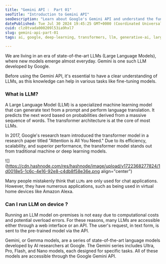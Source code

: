 ```yaml
---
title: "Gemini API :  Part 01"
seoTitle: "Introduction to Gemini API"
seoDescription: "Learn about Google's Gemini API and understand the fundamentals of Large Language Models (LLMs) and their applications"
datePublished: Tue Jul 30 2024 19:45:25 GMT+0000 (Coordinated Universal Time)
cuid: clz8tvada000209l53ia9hxl7
slug: gemini-api-part-01
tags: ai, google, deep-learning, transformers, llm, generative-ai, large-language-models, sajjadrahman, gemini

---
```


We are living in an era of state-of-the-art LLMs (Large Language Models), where new models emerge almost everyday. Gemini is one such LLM developed by Google.

Before using the Gemini API, it's essential to have a clear understanding of LLMs, as this knowledge can help in various tasks like fine-tuning models.

### What is LLM?

A Large Language Model (LLM) is a specialized machine learning model that can generate text from a prompt and perform language translation. It predicts the next word based on probabilities derived from a massive sequence of words. The transformer architecture is at the core of most LLMs.

In 2017, Google's research team introduced the transformer model in a research paper titled "Attention is All You Need." Due to its efficiency, scalability, and superior performance, the transformer model stands out from traditional machine or deep learning models.

![](https://cdn.hashnode.com/res/hashnode/image/upload/v1722368277824/1d0018e5-1c6c-4e16-92e8-c4db8f58e36e.png align="center")

Many people mistakenly think that `LLMs` are only used for chat applications. However, they have numerous applications, such as being used in virtual home devices like Amazon Alexa.

### Can I run LLM on device ?

Running an LLM model on-premises is not easy due to computational costs and potential overload errors. For these reasons, many LLMs are accessible either through a web interface or an API. The user's request, in text form, is sent to the pre-trained model via the API.

Gemini, or Gemma models, are a series of state-of-the-art language models developed by AI researchers at Google. The Gemini series includes Ultra, Pro, Flash, and Nano models, each designed for specific tasks. All of these models are accessible through the Google Gemini API.